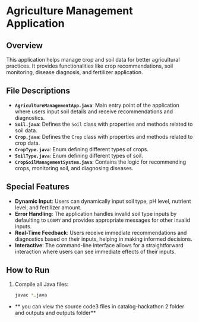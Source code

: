 # Agriculture Management Application

## Overview
This application helps manage crop and soil data for better agricultural practices. It provides functionalities like crop recommendations, soil monitoring, disease diagnosis, and fertilizer application.

## File Descriptions
- **`AgricultureManagementApp.java`**: Main entry point of the application where users input soil details and receive recommendations and diagnostics.
- **`Soil.java`**: Defines the `Soil` class with properties and methods related to soil data.
- **`Crop.java`**: Defines the `Crop` class with properties and methods related to crop data.
- **`CropType.java`**: Enum defining different types of crops.
- **`SoilType.java`**: Enum defining different types of soil.
- **`CropSoilManagementSystem.java`**: Contains the logic for recommending crops, monitoring soil, and diagnosing diseases.

## Special Features

- **Dynamic Input**: Users can dynamically input soil type, pH level, nutrient level, and fertilizer amount.
- **Error Handling**: The application handles invalid soil type inputs by defaulting to `LOAMY` and provides appropriate messages for other invalid inputs.
- **Real-Time Feedback**: Users receive immediate recommendations and diagnostics based on their inputs, helping in making informed decisions.
- **Interactive**: The command-line interface allows for a straightforward interaction where users can see immediate effects of their inputs.

## How to Run
1. Compile all Java files:
   ```bash
   javac *.java

- ** you can view the source code3 files in catalog-hackathon 2 folder and outputs and outputs folder**
